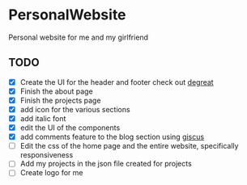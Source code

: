 # PersonalWebsite
Personal website for me and my girlfriend 

## TODO

- [x] Create the UI for the header and footer check out [degreat](https://degreat.co.uk/)
- [x] Finish the about page
- [x] Finish the projects page
- [x] add icon for the various sections
- [x] add italic font
- [x] edit the UI of the components
- [x] add comments feature to the blog section using [giscus](https://giscus.app/)
- [ ] Edit the css of the home page and the entire website, specifically responsiveness
- [ ] Add my projects in the json file created for projects
- [ ] Create logo for me
